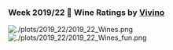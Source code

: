 ### Week 2019/22 🍷️ Wine Ratings	by [Vivino](https://www.kaggle.com/zynicide/wine-reviews)
![./plots/2019_22/2019_22_Wines.png](https://github.com/Z3tt/TidyTuesday/blob/master/plots/2019_22/2019_22_Wines.png)
![./plots/2019_22/2019_22_Wines_fun.png](https://github.com/Z3tt/TidyTuesday/blob/master/plots/2019_22/2019_22_Wines_fun.png.png)
